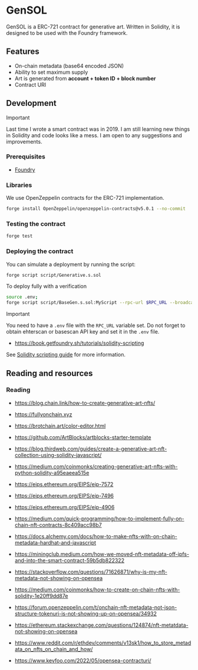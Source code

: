 # GenSOL

GenSOL is a ERC-721 contract for generative art.
Written in Solidity, it is designed to be used with the Foundry framework.

## Features

* On-chain metadata (base64 encoded JSON)
* Ability to set maximum supply
* Art is generated from **account + token ID + block number**
* Contract URI

## Development

> [!IMPORTANT]  
> Last time I wrote a smart contract was in 2019. I am still learning new things in Solidity and code looks like a mess. I am open to any suggestions and improvements.

### Prerequisites

* [Foundry](https://book.getfoundry.sh/getting-started/installation)

### Libraries

We use OpenZeppelin contracts for the ERC-721 implementation.

```bash
forge install OpenZeppelin/openzeppelin-contracts@v5.0.1 --no-commit
```

### Testing the contract

```bash
forge test
```

### Deploying the contract

You can simulate a deployment by running the script:

```bash
forge script script/Generative.s.sol
```

To deploy fully with a verification 


```bash
source .env;
forge script script/BaseGen.s.sol:MyScript --rpc-url $RPC_URL --broadcast --verify -vvvv
```

> [!IMPORTANT]
> You need to have a `.env` file with the `RPC_URL` variable set.
> Do not forget to obtain ehterscan or basescan API key and set it in the `.env` file.

* https://book.getfoundry.sh/tutorials/solidity-scripting

See [Solidity scripting guide](https://book.getfoundry.sh/tutorials/solidity-scripting) for more information.

## Reading and resources

### Reading

* https://blog.chain.link/how-to-create-generative-art-nfts/ 
* https://fullyonchain.xyz 
* https://brotchain.art/color-editor.html 
* https://github.com/ArtBlocks/artblocks-starter-template 
* https://blog.thirdweb.com/guides/create-a-generative-art-nft-collection-using-solidity-javascript/ 
* https://medium.com/coinmonks/creating-generative-art-nfts-with-python-solidity-a95eaeea515e 


* https://eips.ethereum.org/EIPS/eip-7572 
* https://eips.ethereum.org/EIPS/eip-7496 
* https://eips.ethereum.org/EIPS/eip-4906 

* https://medium.com/quick-programming/how-to-implement-fully-on-chain-nft-contracts-8c409acc98b7 

* https://docs.alchemy.com/docs/how-to-make-nfts-with-on-chain-metadata-hardhat-and-javascript
* https://miningclub.medium.com/how-we-moved-nft-metadata-off-ipfs-and-into-the-smart-contract-59b5db822322
* https://stackoverflow.com/questions/71626871/why-is-my-nft-metadata-not-showing-on-opensea
* https://medium.com/coinmonks/how-to-create-on-chain-nfts-with-solidity-1e20ff9dd87e
* https://forum.openzeppelin.com/t/onchain-nft-metadata-not-json-structure-tokenuri-is-not-showing-up-on-opensea/34932
* https://ethereum.stackexchange.com/questions/124874/nft-metatdata-not-showing-on-opensea
* https://www.reddit.com/r/ethdev/comments/v13sk1/how_to_store_metadata_on_nfts_on_chain_and_how/
* https://www.kevfoo.com/2022/05/opensea-contracturi/